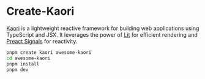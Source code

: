 # Create-Kaori

[Kaori](https://github.com/golok727/kaori)
is a lightweight reactive framework for building web applications using TypeScript and JSX. It leverages the power of [Lit](https://lit.dev/) for efficient rendering and [Preact Signals](https://preactjs.com/signals/) for reactivity.

```bash
pnpm create kaori awesome-kaori
cd awesome-kaori
pnpm install
pnpm dev
```
